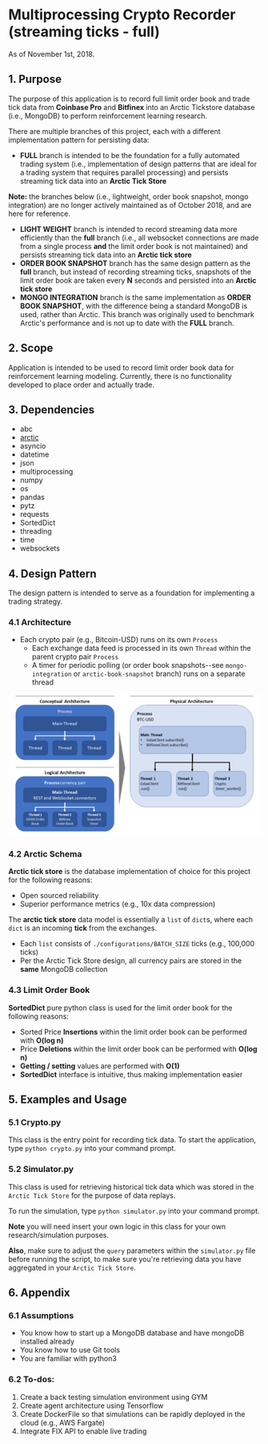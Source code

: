 # Multiprocessing Crypto Recorder (streaming ticks - full)
As of November 1st, 2018.

## 1. Purpose
The purpose of this application is to record full limit order book and trade tick data 
from **Coinbase Pro** and **Bitfinex** into an Arctic Tickstore database (i.e., MongoDB) 
to perform reinforcement learning research.

There are multiple branches of this project, each with a different implementation pattern for persisting data:
 - **FULL** branch is intended to be the foundation for a fully automated trading system (i.e., implementation of
 design patterns that are ideal for a trading system that requires parallel processing) and  persists streaming 
 tick data into an **Arctic Tick Store**
 
 **Note:** the branches below (i.e., lightweight, order book snapshot, mongo integration) are no longer actively maintained as of October 2018, 
 and are here for reference.
 - **LIGHT WEIGHT** branch is intended to record streaming data more efficiently than the __full__ branch (i.e., 
 all websocket connections are made from a single process __and__ the limit order book is not maintained) and
 persists streaming tick data into an **Arctic tick store**
 - **ORDER BOOK SNAPSHOT** branch has the same design pattern as the __full__ branch, but instead of recording 
 streaming ticks, snapshots of the limit order book are taken every **N** seconds and persisted 
 into an **Arctic tick store**
 - **MONGO INTEGRATION** branch is the same implementation as **ORDER BOOK SNAPSHOT**, with the difference being 
 a standard MongoDB is used, rather than Arctic. This branch was originally used to benchmark Arctic's 
 performance and is not up to date with the **FULL** branch.

## 2. Scope
Application is intended to be used to record limit order book data for reinforcement learning modeling. 
Currently, there is no functionality developed to place order and actually trade.

## 3. Dependencies
- abc
- [arctic](https://github.com/manahl/arctic)
- asyncio
- datetime
- json
- multiprocessing
- numpy
- os
- pandas
- pytz
- requests
- SortedDict
- threading
- time
- websockets

## 4. Design Pattern
The design pattern is intended to serve as a foundation for implementing a trading strategy.
### 4.1 Architecture
- Each crypto pair (e.g., Bitcoin-USD) runs on its own `Process`
  - Each exchange data feed is processed in its own `Thread` within the parent crypto pair `Process`
  - A timer for periodic polling (or order book snapshots--see `mongo-integration` or `arctic-book-snapshot` 
  branch) runs on a separate thread

![Design Pattern](images/design-pattern.png)

### 4.2 Arctic Schema
**Arctic tick store** is the database implementation of choice for this project for the 
following reasons:
 - Open sourced reliability
 - Superior performance metrics (e.g., 10x data compression)

The **arctic tick store** data model is essentially a `list` of `dict`s, where 
each `dict` is an incoming **tick** from the exchanges.
- Each `list` consists of `./configurations/BATCH_SIZE` ticks (e.g., 100,000 ticks)
- Per the Arctic Tick Store design, all currency pairs are stored in the **same** MongoDB collection

### 4.3 Limit Order Book
**SortedDict** pure python class is used for the limit order book
for the following reasons:
- Sorted Price **Insertions** within the limit order book
 can be performed with **O(log n)**
- Price **Deletions** within the limit order book can be performed with **O(log n)**
- **Getting / setting** values are performed with **O(1)**
- **SortedDict** interface is intuitive, thus making implementation easier

## 5. Examples and Usage
### 5.1 Crypto.py
This class is the entry point for recording tick data. 
To start the application, type `python crypto.py` into your command prompt.

### 5.2 Simulator.py
This class is used for retrieving historical tick data which was stored in the `Arctic Tick Store`
for the purpose of data replays. 

To run the simulation, type `python simulator.py` into your command prompt.

**Note** you will need insert your own logic in this class for your 
own research/simulation purposes.

**Also**, make sure to adjust the `query` parameters within the `simulator.py` file
before running the script, to make sure you're retrieving data you have aggregated
in your `Arctic Tick Store`. 

## 6. Appendix
### 6.1 Assumptions
- You know how to start up a MongoDB database and have mongoDB installed already
- You know how to use Git tools
- You are familiar with python3

### 6.2 To-dos:
1. Create a back testing simulation environment using GYM
2. Create agent architecture using Tensorflow
3. Create DockerFile so that simulations can be rapidly deployed in the cloud (e.g., AWS Fargate)
4. Integrate FIX API to enable live trading
